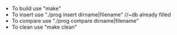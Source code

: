 * To build use "make"
* To insert use "./prog insert dirname|filename" //~db already filled
* To compare use "./prog compare dirname|filename"
* To clean use "make clean"
